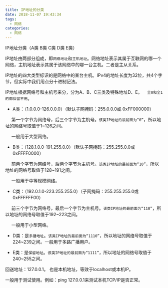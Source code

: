 ```yaml
---
title: IP地址的分类
date: 2018-11-07 19:43:34
tags:
  - 网络
categories:
  - 网络
---
```

IP地址分类（A类 B类 C类 D类 E类）

IP地址由两部分组成，即`网络地址`和`主机地址`。网络地址表示其属于互联网的哪一个网络，主机地址表示其属于该网络中的哪一台主机。二者是主从关系。

IP地址的四大类型标识的是网络中的某台主机。IPv4的地址长度为32位，共4个字节，但实际中我们用点分十进制记法。


IP地址根据网络号和主机号来分，分为A、B、C三类及特殊地址D、E。    `全0和全1的都保留不用`。

- A类：（1.0.0.0-126.0.0.0）（默认子网掩码：255.0.0.0或 0xFF000000）

     第一个字节为网络号，后三个字节为主机号。`该类IP地址的最前面为“0”`，所以地址的网络号取值于1~126之间。

     一般用于大型网络。

- B类：（128.1.0.0-191.255.0.0）（默认子网掩码：255.255.0.0或0xFFFF0000）

     前两个字节为网络号，后两个字节为主机号。`该类IP地址的最前面为“10”`，所以地址的网络号取值于128~191之间。

     一般用于中等规模网络。

- C类：（192.0.1.0-223.255.255.0）（子网掩码：255.255.255.0或 0xFFFFFF00）

     前三个字节为网络号，最后一个字节为主机号。`该类IP地址的最前面为“110”`，所以地址的网络号取值于192~223之间。

     一般用于小型网络。

- D类：是`多播地址`。`该类IP地址的最前面为“1110”`，所以地址的网络号取值于224~239之间。一般用于多路广播用户。

- E类：是`保留地址`。`该类IP地址的最前面为“1111”`，所以地址的网络号取值于240~255之间。


回送地址：127.0.0.1。 也是本机地址，等效于localhost或本机IP。 

一般用于测试使用。例如：ping 127.0.0.1来测试本机TCP/IP是否正常。
